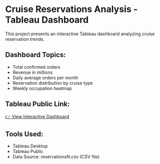 # Cruise Reservations Analysis - Tableau Dashboard

This project presents an interactive Tableau dashboard analyzing cruise reservation trends.

## Dashboard Topics:
- Total confirmed orders
- Revenue in millions
- Daily average orders per month
- Reservation distribution by cruise type
- Weekly occupation heatmap

## Tableau Public Link:
[👉 View Interactive Dashboard](https://public.tableau.com/app/profile/lauren.malka/viz/Cruise_Reservations_Analysis/Dashboard1?publish=yes)

## Tools Used:
- Tableau Desktop
- Tableau Public
- Data Source: reservationsN.csv (CSV file)
